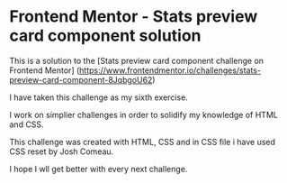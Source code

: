 # Frontend Mentor - Stats  preview card component solution

This is a solution to the [Stats preview card component challenge on Frontend Mentor] (https://www.frontendmentor.io/challenges/stats-preview-card-component-8JqbgoU62)

I have taken this challenge as my sixth exercise.

I work on simplier challenges in order to solidify my knowledge of HTML and CSS.



This challenge was created with HTML, CSS and in CSS file i have used CSS reset by Josh Comeau.

I hope I wll get better with every next challenge. 
